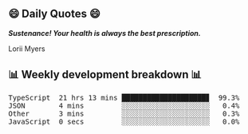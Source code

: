## 😄 Daily Quotes 😄

_**Sustenance! Your health is always the best prescription.**_

Lorii Myers



## 📊 Weekly development breakdown 📊

<pre>TypeScript  21 hrs 13 mins ████████████████████▊  99.3%
JSON        4 mins         ░░░░░░░░░░░░░░░░░░░░░   0.4%
Other       3 mins         ░░░░░░░░░░░░░░░░░░░░░   0.3%
JavaScript  0 secs         ░░░░░░░░░░░░░░░░░░░░░   0.0%</pre>